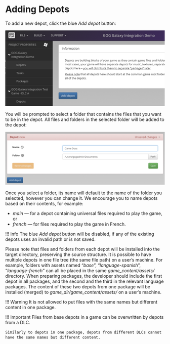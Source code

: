 # Adding Depots

To add a new depot, click the blue *Add depot* button:

![Add a Depot](_assets/bc-add-depot.png)

You will be prompted to select a folder that contains the files that you want to be in the depot. All files and folders in the selected folder will be added to the depot:

![New Depot](_assets/bc-new-depot.png)

Once you select a folder, its name will default to the name of the folder you selected, however you can change it. We encourage you to name depots based on their contents, for example:

- *main* — for a depot containing universal files required to play the game, or
- *french* — for files required to play the game in French.

!!! Info
    The blue *Add depot* button will be disabled, if any of the existing depots uses an invalid path or is not saved.

Please note that files and folders from each depot will be installed into the target directory, preserving the source structure. It is possible to have multiple depots in one file tree (the same file path) on a user’s machine. For example, folders with assets named “*base*”, “*language-spanish*”, “*language-french*” can all be placed in the same *game_content/assets/* directory. When preparing packages, the developer should include the first depot in all packages, and the second and the third in the relevant language packages. The content of these two depots from one package will be installed (merged) to *game_dir/game_content/assets/* on a user’s machine.

!!! Warning
    It is not allowed to put files with the same names but different content in one package.

!!! Important
    Files from base depots in a game can be overwritten by depots from a DLC.
    

    Similarly to depots in one package, depots from different DLCs cannot have the same names but different content.